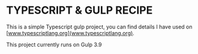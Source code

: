 
# TYPESCRIPT & GULP RECIPE

This is a simple Typescript gulp project, you can find details I have used on [www.typescriptlang.org](www.typescriptlang.org).

This project currently runs on Gulp 3.9